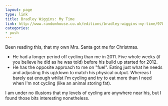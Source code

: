 ```yaml
---
layout: page
type: link
title: Bradley Wiggins: My Time
link: http://www.randomhouse.co.uk/editions/bradley-wiggins-my-time/9780224092128
categories: 
- push
---
```

Been reading this, that my own Mrs. Santa got me for Christmas.

- He had a longer period off cycling than me in 2011. Five whole weeks (if you believe he did as he was told) before his build up started for 2012.
- He has the opposite approach to me on "fuel". Eating just what he needs and adjusting this up/down to match his physical output. Whereas I barely eat enough whilst I'm cycling and try to eat more than I need when I'm not cycling (like an animal storing fat).

I am under no illusions that my levels of cycling are anywhere near his, but I found those bits interesting nonetheless.
